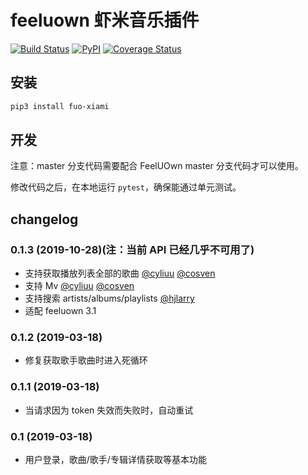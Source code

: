 # feeluown 虾米音乐插件

[![Build Status](https://travis-ci.com/feeluown/feeluown-xiami.svg?branch=master)](https://travis-ci.com/feeluown/feeluown-xiami)
[![PyPI](https://img.shields.io/pypi/v/fuo_xiami.svg)](https://pypi.python.org/pypi/fuo-xiami)
[![Coverage Status](https://coveralls.io/repos/github/feeluown/feeluown-xiami/badge.svg?branch=master)](https://coveralls.io/github/feeluown/feeluown-xiami?branch=master)

## 安装

```sh
pip3 install fuo-xiami
```

## 开发

注意：master 分支代码需要配合 FeelUOwn master 分支代码才可以使用。

修改代码之后，在本地运行 `pytest`，确保能通过单元测试。

## changelog

### 0.1.3 (2019-10-28)(注：当前 API 已经几乎不可用了)

- 支持获取播放列表全部的歌曲 [@cyliuu] [@cosven]
- 支持 Mv [@cyliuu] [@cosven]
- 支持搜索 artists/albums/playlists [@hjlarry]
- 适配 feeluown 3.1

### 0.1.2 (2019-03-18)
- 修复获取歌手歌曲时进入死循环

### 0.1.1 (2019-03-18)
- 当请求因为 token 失效而失败时，自动重试

### 0.1 (2019-03-18)
- 用户登录，歌曲/歌手/专辑详情获取等基本功能


[@hjlarry]: https://github.com/hjlarry
[@cyliuu]: https://github.com/cyliuu
[@cosven]: https://github.com/cosven
